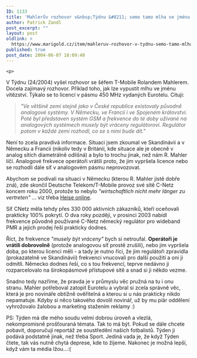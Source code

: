 ```yaml
---
ID: 1133
title: 'Mahlerův rozhovor v&nbsp;Týdnu &#8211; semo tamo mlha ve jménu vítězství'
author: Patrick Zandl
post_excerpt: ""
layout: post
oldlink: >
  https://www.marigold.cz/item/mahleruv-rozhovor-v-tydnu-semo-tamo-mlha-ve-jmenu-vitezstvi
published: true
post_date: 2004-06-07 18:09:40
---
```

	<p>
V Týdnu (24/2004) vyšel rozhovor se šéfem T-Mobile Rolandem Mahlerem. Docela zajímavý rozhovor. Příklad toho, jak lze vypustit mlhu ve jménu vítězství. Týkalo se to licencí v pásmu 450 MHz vydaných Eurotelu. Cituji:</p>

<blockquote dir="ltr" style="MARGIN-RIGHT: 0px"><p>
<em>&quot;Ve většině zemí stejně jako v České republice existovaly původně analogové systémy. V Německu, ve Francii i ve Spojeném království. Poté byl představen systém GSM a frekvence do té doby užívané na analogových systémech musely být vráceny regulátorovi. Regulátor potom v každé zemi rozhodl, co se s nimi bude dít.&quot;</em></p>
</blockquote>
<p dir="ltr">Není to zcela pravdivá informace. Situaci jsem zkoumal ve Skandinávii a v Německu a Francii (nikoliv tedy v Británii, kde situace ale je obecně v analog sítích diametrálně odlišná) a bylo to trochu jinak, než nám R. Mahler líčí. Analogové frekvece operátoři vrátili proto, že jim vypršela licence nebo se rozhodli dále síť v analogovém pásmu neprovozovat. </p>
<p dir="ltr">Abychom se podívali na situaci v Německu (kterou R. Mahler jistě dobře zná), zde skončil Deutsche Telekom/T-Mobile provoz své sítě C-Netz koncem roku 2000, protože to nebylo <em>&quot;wirtschaftlich nicht mehr länger zu vertreten&quot;</em> ... viz třeba <a href="http://www.heise.de/newsticker/meldung/4862">Heise online</a>.</p>
<p dir="ltr">Síť CNetz měla tehdy přes 330 000 aktivních zákazníků, kteří oceňovali prakticky 100% pokrytí. O dva roky později, v prosinci 2003 nabídl frekvence původně používané C-Netz německý regulátor pro wideband PMR a jejich prodej řeší prakticky dodnes. </p>
<p dir="ltr">Říct, že frekvence <em>&quot;musely být vráceny&quot;</em> bych si netroufal. <strong>Operátoři je vrátili dobrovolně</strong> (protože analogovou síť prostě zrušili), nebo jim vypršela doba, po kterou licenci měli - a tady je nutno říci, že jim regulátoři zpravidla (prokazatelně ve Skandinávii) frekvenci vnucovali pro další použití a oni ji odmítli. Německo dodnes řeší, co s tou frekvencí, teprve nedávno ji rozparcelovalo na širokopásmové přístupové sítě a snad si ji někdo vezme. </p>
<p dir="ltr">Snadno tedy nazříme, že pravda je v průmyslu věc pružná na tu i onu stranu. Mahler potřeboval zatopit Eurotelu a vybral si zcela správně věc, která je pro novináře obtížně ověřitelná a kterou si u nás prakticky nikdo nepamatuje. Kdyby si něco takového dovolil novinář, už by mu píár oddělení vyhrožovalo žalobou a marketing stažením reklamy :)</p>
<p dir="ltr">PS: Týden má dle mého soudu velmi dobrou úroveň a vlezlá, nekompromisně prošťouraná témata. Tak to má být. Pokud se dále chcete pobavit, doporučuji reportáž ze soustředění našich fotbalistů. Týden ji podává podstatně jinak, než třeba Sport. Jediná vada je, že když Týden čtete, tak vás nutně chytá deprese, kde to žijeme. Nakonec je možná lepší, když vám ta média lžou...:(</p>
<p dir="ltr" />